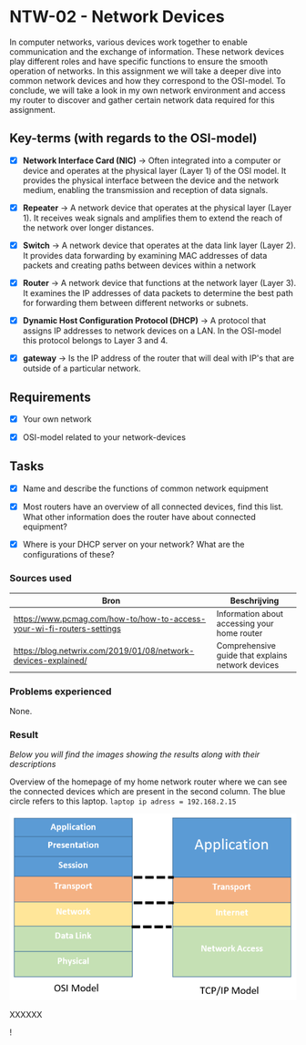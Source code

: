 # NTW-02 - Network Devices

In computer networks, various devices work together to enable communication and the exchange of information. These network devices play different roles and have specific functions to ensure the smooth operation of networks. In this assignment we will take a deeper dive into common network devices and how they correspond to the OSI-model. To conclude, we will take a look in my own network environment and access my router to discover and gather certain network data required for this assignment.


## Key-terms (with regards to the OSI-model) 
- [x] <strong>Network Interface Card (NIC)</strong> -> Often integrated into a computer or device and operates at the physical layer (Layer 1) of the OSI model. It provides the physical interface between the device and the network medium, enabling the transmission and reception of data signals.
- [x] <strong>Repeater</strong> -> A network device that operates at the physical layer (Layer 1). It receives weak signals and amplifies them to extend the reach of the network over longer distances.
- [x] <strong>Switch</strong> -> A network device that operates at the data link layer (Layer 2). It provides data forwarding by examining MAC addresses of data packets and creating paths between devices within a network
- [x] <strong>Router</strong> -> A network device that functions at the network layer (Layer 3). It examines the IP addresses of data packets to determine the best path for forwarding them between different networks or subnets. 
- [x] <strong>Dynamic Host Configuration Protocol (DHCP)</strong> -> A protocol that assigns IP addresses to network devices on a LAN. In the OSI-model this protocol belongs to Layer 3 and 4.
- [x] <strong>gateway</strong> -> Is the IP address of the router that will deal with IP's that are outside of a particular network.


## Requirements

- [x] Your own network
- [x] OSI-model related to your network-devices



## Tasks

- [x] Name and describe the functions of common network equipment
- [x] Most routers have an overview of all connected devices, find this list. What other information does the router have about connected equipment?
- [x] Where is your DHCP server on your network? What are the configurations of these?


### Sources used

| Bron        | Beschrijving |
| ----------- | ----------- |
| https://www.pcmag.com/how-to/how-to-access-your-wi-fi-routers-settings | Information about accessing your home router |
| https://blog.netwrix.com/2019/01/08/network-devices-explained/ | Comprehensive guide that explains network devices |



### Problems experienced

None.


### Result
*Below you will find the images showing the results along with their descriptions*

Overview of the homepage of my home network router where we can see the connected devices which are present in the second column. The blue circle refers to this laptop. ```laptop ip adress = 192.168.2.15```

![NTW-02-Router-home](../00_includes/NTW-01/osi-vs-tcpip.png)

XXXXXX

!











 
